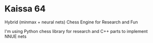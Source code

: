 # Kaissa 64

Hybrid (minmax + neural nets) Chess Engine for Research and Fun

I'm using Python chess library for research and C++ parts to implement NNUE nets
